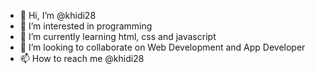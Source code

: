 - 👋 Hi, I’m @khidi28
- 👀 I’m interested in programming
- 🌱 I’m currently learning html, css and javascript
- 💞️ I’m looking to collaborate on Web Development and App Developer
- 📫 How to reach me @khidi28

<!---
khidi28/khidi28 is a ✨ special ✨ repository because its `README.md` (this file) appears on your GitHub profile.
You can click the Preview link to take a look at your changes.
--->
